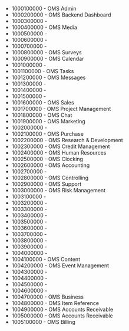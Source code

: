 * 1000100000 - OMS Admin
* 1000200000 - OMS Backend Dashboard
* 1000300000 - 
* 1000400000 - OMS Media
* 1000500000 - 
* 1000600000 - 
* 1000700000 - 
* 1000800000 - OMS Surveys
* 1000900000 - OMS Calendar
* 1001000000 - 
* 1001100000 - OMS Tasks
* 1001200000 - OMS Messages
* 1001300000 - 
* 1001400000 - 
* 1001500000 - 
* 1001600000 - OMS Sales
* 1001700000 - OMS Project Management
* 1001800000 - OMS Chat
* 1001900000 - OMS Marketing
* 1002000000 - 
* 1002100000 - OMS Purchase
* 1002200000 - OMS Research & Development
* 1002300000 - OMS Credit Management
* 1002400000 - OMS Human Resources
* 1002500000 - OMS Clocking
* 1002600000 - OMS Accounting
* 1002700000 - 
* 1002800000 - OMS Controlling
* 1002900000 - OMS Support
* 1003000000 - OMS Risk Management
* 1003100000 - 
* 1003200000 - 
* 1003300000 - 
* 1003400000 - 
* 1003500000 - 
* 1003600000 - 
* 1003700000 - 
* 1003800000 - 
* 1003900000 - 
* 1004000000 - 
* 1004100000 - OMS Content
* 1004200000 - OMS Event Management
* 1004300000 - 
* 1004400000 - 
* 1004500000 - 
* 1004600000 - 
* 1004700000 - OMS Business
* 1004800000 - OMS Item Reference
* 1004900000 - OMS Accounts Receivable
* 1005000000 - OMS Accounts Receivable
* 1005100000 - OMS Billing